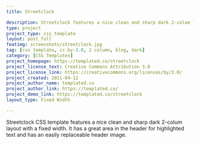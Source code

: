 ```yaml
---
title: Streetclock

description: Streetclock features a nice clean and sharp dark 2-colum layout with a fixed width.
type: project
project_type: css_template
layout: post_full
featimg: screenshots/streetclock.jpg
tag: [css template, cc-by-3.0, 2 column, blog, dark]
category: [CSS Templates]
project_homepage: https://templated.co/streetclock
project_license_text: Creative Commons Attribution 3.0
project_license_link: https://creativecommons.org/licenses/by/3.0/
project_created: 2011-04-12
project_author_name: templated.co
project_author_link: https://templated.co/
project_demo_link: https://templated.co/streetclock
layout_type: Fixed Width

---
```

Streetclock CSS template features a nice clean and sharp dark 2-colum layout with a fixed width. It has a great area in the header for highlighted text and has an easily replaceable header image.
